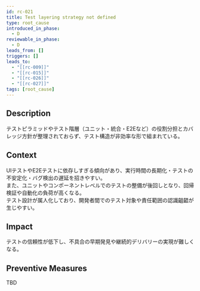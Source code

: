 ```yaml
---
id: rc-021
title: Test layering strategy not defined
type: root_cause
introduced_in_phase:
  - D
reviewable_in_phase:
  - D
leads_from: []
triggers: []
leads_to:
  - "[[rc-009]]"
  - "[[rc-015]]"
  - "[[rc-026]]"
  - "[[rc-027]]"
tags: [root_cause]
---
```


## Description
テストピラミッドやテスト階層（ユニット・統合・E2Eなど）の役割分担とカバレッジ方針が整理されておらず、テスト構造が非効率な形で組まれている。

## Context
UIテストやE2Eテストに依存しすぎる傾向があり、実行時間の長期化・テストの不安定化・バグ検出の遅延を招きやすい。  
また、ユニットやコンポーネントレベルでのテストの整備が後回しとなり、回帰検証や自動化の負荷が高くなる。  
テスト設計が属人化しており、開発者間でのテスト対象や責任範囲の認識齟齬が生じやすい。

## Impact
テストの信頼性が低下し、不具合の早期発見や継続的デリバリーの実現が難しくなる。

## Preventive Measures
TBD